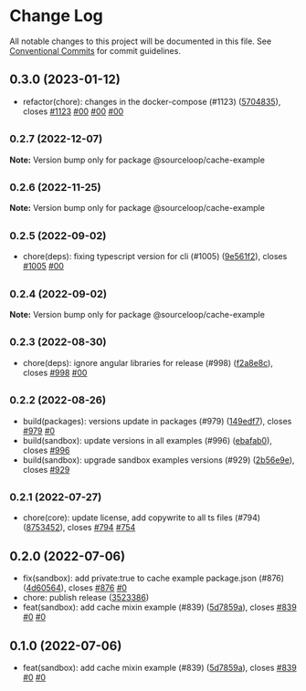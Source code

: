 # Change Log

All notable changes to this project will be documented in this file.
See [Conventional Commits](https://conventionalcommits.org) for commit guidelines.

## 0.3.0 (2023-01-12)

* refactor(chore): changes in the docker-compose (#1123) ([5704835](https://github.com/sourcefuse/loopback4-microservice-catalog/commit/5704835)), closes [#1123](https://github.com/sourcefuse/loopback4-microservice-catalog/issues/1123) [#00](https://github.com/sourcefuse/loopback4-microservice-catalog/issues/00) [#00](https://github.com/sourcefuse/loopback4-microservice-catalog/issues/00) [#00](https://github.com/sourcefuse/loopback4-microservice-catalog/issues/00)





## <small>0.2.7 (2022-12-07)</small>

**Note:** Version bump only for package @sourceloop/cache-example





## <small>0.2.6 (2022-11-25)</small>

**Note:** Version bump only for package @sourceloop/cache-example





## <small>0.2.5 (2022-09-02)</small>

* chore(deps): fixing typescript version for cli (#1005) ([9e561f2](https://github.com/sourcefuse/loopback4-microservice-catalog/commit/9e561f2)), closes [#1005](https://github.com/sourcefuse/loopback4-microservice-catalog/issues/1005) [#00](https://github.com/sourcefuse/loopback4-microservice-catalog/issues/00)





## <small>0.2.4 (2022-09-02)</small>

**Note:** Version bump only for package @sourceloop/cache-example





## <small>0.2.3 (2022-08-30)</small>

* chore(deps): ignore angular libraries for release (#998) ([f2a8e8c](https://github.com/sourcefuse/loopback4-microservice-catalog/commit/f2a8e8c)), closes [#998](https://github.com/sourcefuse/loopback4-microservice-catalog/issues/998) [#00](https://github.com/sourcefuse/loopback4-microservice-catalog/issues/00)





## <small>0.2.2 (2022-08-26)</small>

* build(packages): versions update in packages (#979) ([149edf7](https://github.com/sourcefuse/loopback4-microservice-catalog/commit/149edf7)), closes [#979](https://github.com/sourcefuse/loopback4-microservice-catalog/issues/979) [#0](https://github.com/sourcefuse/loopback4-microservice-catalog/issues/0)
* build(sandbox): update versions in all examples (#996) ([ebafab0](https://github.com/sourcefuse/loopback4-microservice-catalog/commit/ebafab0)), closes [#996](https://github.com/sourcefuse/loopback4-microservice-catalog/issues/996)
* build(sandbox): upgrade sandbox examples versions (#929) ([2b56e9e](https://github.com/sourcefuse/loopback4-microservice-catalog/commit/2b56e9e)), closes [#929](https://github.com/sourcefuse/loopback4-microservice-catalog/issues/929)





## <small>0.2.1 (2022-07-27)</small>

* chore(core): update license, add copywrite to all ts files (#794) ([8753452](https://github.com/sourcefuse/loopback4-microservice-catalog/commit/8753452)), closes [#794](https://github.com/sourcefuse/loopback4-microservice-catalog/issues/794) [#754](https://github.com/sourcefuse/loopback4-microservice-catalog/issues/754)





## 0.2.0 (2022-07-06)

* fix(sandbox): add private:true to cache example package.json (#876) ([4d60564](https://github.com/sourcefuse/loopback4-microservice-catalog/commit/4d60564)), closes [#876](https://github.com/sourcefuse/loopback4-microservice-catalog/issues/876) [#0](https://github.com/sourcefuse/loopback4-microservice-catalog/issues/0)
* chore: publish release ([3523386](https://github.com/sourcefuse/loopback4-microservice-catalog/commit/3523386))
* feat(sandbox): add cache mixin example (#839) ([5d7859a](https://github.com/sourcefuse/loopback4-microservice-catalog/commit/5d7859a)), closes [#839](https://github.com/sourcefuse/loopback4-microservice-catalog/issues/839) [#0](https://github.com/sourcefuse/loopback4-microservice-catalog/issues/0) [#0](https://github.com/sourcefuse/loopback4-microservice-catalog/issues/0)





## 0.1.0 (2022-07-06)

* feat(sandbox): add cache mixin example (#839) ([5d7859a](https://github.com/sourcefuse/loopback4-microservice-catalog/commit/5d7859a)), closes [#839](https://github.com/sourcefuse/loopback4-microservice-catalog/issues/839) [#0](https://github.com/sourcefuse/loopback4-microservice-catalog/issues/0) [#0](https://github.com/sourcefuse/loopback4-microservice-catalog/issues/0)
